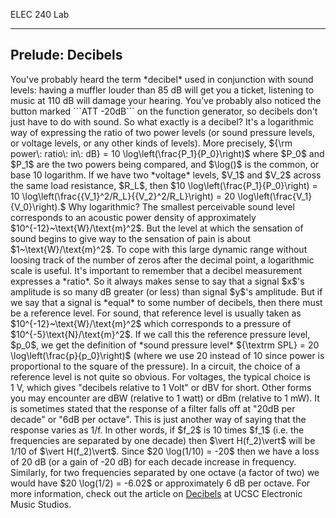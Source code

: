 ELEC 240 Lab

------------------------------------------------------------------------

Prelude: Decibels
-----------------

You've probably heard the term \*decibel\* used in conjunction with
sound levels: having a muffler louder than 85 dB will get you a ticket,
listening to music at 110 dB will damage your hearing. You've probably
also noticed the button marked \`\`\`ATT -20dB\`\`\` on the function
generator, so decibels don't just have to do with sound. So what exactly
is a decibel? It's a logarithmic way of expressing the ratio of two
power levels (or sound pressure levels, or voltage levels, or any other
kinds of levels). More precisely, \${\\rm power\\: ratio\\: in\\: dB} =
10 \\log\\left(\\frac{P\_1}{P\_0}\\right)\$ where \$P\_0\$ and \$P\_1\$
are the two powers being compared, and \$\\log()\$ is the common, or
base 10 logarithm. If we have two \*voltage\* levels, \$V\_1\$ and
\$V\_2\$ across the same load resistance, \$R\_L\$, then \$10
\\log\\left(\\frac{P\_1}{P\_0}\\right) = 10
\\log\\left(\\frac{{V\_1}\^2/R\_L}{{V\_2}\^2/R\_L}\\right) = 20
\\log\\left(\\frac{V\_1}{V\_0}\\right).\$ Why logarithmic? The smallest
perceivable sound level corresponds to an acoustic power density of
approximately \$10\^{-12}\~\\text{W}/\\text{m}\^2\$. But the level at
which the sensation of sound begins to give way to the sensation of pain
is about \$1\~\\text{W}/\\text{m}\^2\$. To cope with this large dynamic
range without loosing track of the number of zeros after the decimal
point, a logarithmic scale is useful. It's important to remember that a
decibel measurement expresses a \*ratio\*. So it always makes sense to
say that a signal \$x\$'s amplitude is so many dB greater (or less) than
signal \$y\$'s amplitude. But if we say that a signal is \*equal\* to
some number of decibels, then there must be a reference level. For
sound, that reference level is usually taken as
\$10\^{-12}\~\\text{W}/\\text{m}\^2\$ which corresponds to a pressure of
\$10\^{-5}\\text{N}/\\text{m}\^2\$. If we call this the reference
pressure level, \$p\_0\$, we get the definition of \*sound pressure
level\* \${\\textrm SPL} = 20 \\log\\left(\\frac{p}{p\_0}\\right)\$
(where we use 20 instead of 10 since power is proportional to the square
of the pressure). In a circuit, the choice of a reference level is not
quite so obvious. For voltages, the typical choice is 1 V, which gives
"decibels relative to 1 Volt" or dBV for short. Other forms you may
encounter are dBW (relative to 1 watt) or dBm (relative to 1 mW). It is
sometimes stated that the response of a filter falls off at "20dB per
decade" or "6dB per octave". This is just another way of saying that the
response varies as 1/f. In other words, if \$f\_2\$ is 10 times \$f\_1\$
(i.e. the frequencies are separated by one decade) then \$\\vert
H(f\_2)\\vert\$ will be 1/10 of \$\\vert H(f\_2)\\vert\$. Since \$20
\\log(1/10) = -20\$ then we have a loss of 20 dB (or a gain of -20 dB)
for each decade increase in frequency. Similarly, for two frequencies
separated by one octave (a factor of two) we would have \$20 \\log(1/2)
= -6.02\$ or approximately 6 dB per octave. For more information, check
out the article on
[Decibels](http://artsites.ucsc.edu/ems/music/tech_background/te-06/teces_06.html)
at UCSC Electronic Music Studios.
